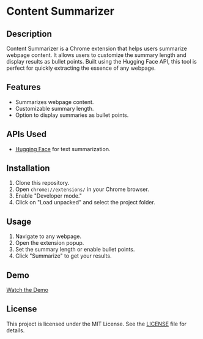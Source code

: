 # Content Summarizer

## Description
Content Summarizer is a Chrome extension that helps users summarize webpage content. It allows users to customize the summary length and display results as bullet points. Built using the Hugging Face API, this tool is perfect for quickly extracting the essence of any webpage.

## Features
- Summarizes webpage content.
- Customizable summary length.
- Option to display summaries as bullet points.

## APIs Used
- [Hugging Face](https://huggingface.co) for text summarization.

## Installation
1. Clone this repository.
2. Open `chrome://extensions/` in your Chrome browser.
3. Enable "Developer mode."
4. Click on "Load unpacked" and select the project folder.

## Usage
1. Navigate to any webpage.
2. Open the extension popup.
3. Set the summary length or enable bullet points.
4. Click "Summarize" to get your results.

## Demo
[Watch the Demo]()

## License
This project is licensed under the MIT License. See the [LICENSE](LICENSE) file for details.

